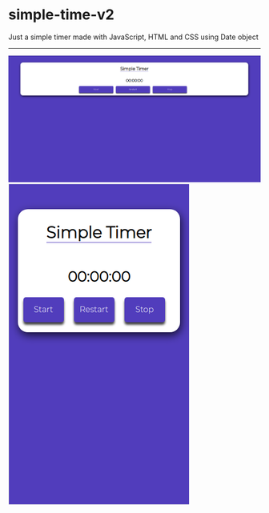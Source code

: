 # simple-time-v2
Just a simple timer made with JavaScript, HTML and CSS using Date object
<hr>

<img src="imgs-projects/print-desk.png">
<img src="imgs-projects/print-mob.png">
